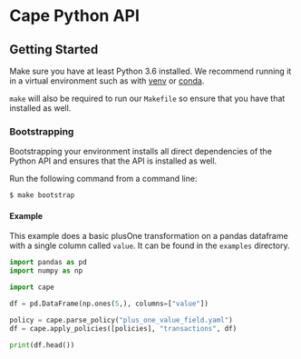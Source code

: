 # Cape Python API

## Getting Started

Make sure you have at least Python 3.6 installed. We recommend running it in a virtual environment
such as with [venv](https://docs.python.org/3/library/venv.html) or
[conda](https://www.anaconda.com/products/individual).

`make` will also be required to run our `Makefile` so ensure that you have that installed as well.

### Bootstrapping

Bootstrapping your environment installs all direct dependencies of the Python API
and ensures that the API is installed as well.

Run the following command from a command line:

```bash
$ make bootstrap
```

#### Example

This example does a basic plusOne transformation on a pandas dataframe with a single column called `value`. It can be
found in the `examples` directory.

```python
import pandas as pd
import numpy as np

import cape

df = pd.DataFrame(np.ones(5,), columns=["value"])

policy = cape.parse_policy("plus_one_value_field.yaml")
df = cape.apply_policies([policies], "transactions", df)

print(df.head())
```
